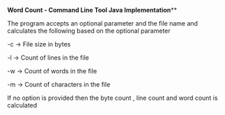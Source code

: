**Word Count - Command Line Tool Java Implementation****

The program accepts an optional parameter and the file name and calculates the following based on the optional parameter

-c -> File size in bytes

-l -> Count of lines in the file

-w -> Count of words in the file

-m -> Count of characters in the file

If no option is provided then the byte count , line count and word count is calculated

